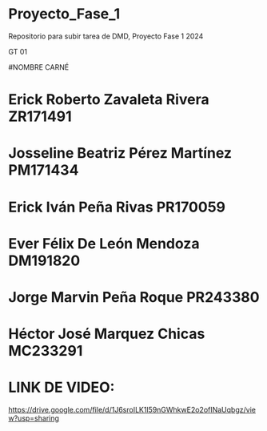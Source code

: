 # Proyecto_Fase_1
Repositorio para subir tarea de DMD, Proyecto Fase 1 2024

GT 01

#NOMBRE	                            CARNÉ
# Erick Roberto Zavaleta Rivera	      ZR171491
# Josseline Beatriz Pérez Martínez	  PM171434
# Erick Iván Peña Rivas	              PR170059
# Ever Félix De León Mendoza	        DM191820
# Jorge Marvin Peña Roque	            PR243380
# Héctor José Marquez Chicas	        MC233291


# LINK DE VIDEO:
https://drive.google.com/file/d/1J6sroILK1l59nGWhkwE2o2ofINaUqbgz/view?usp=sharing
